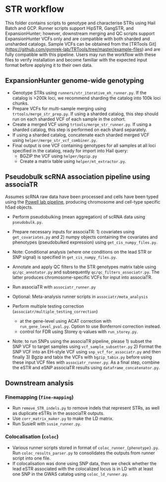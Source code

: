 # STR workflow

This folder contains scripts to genotype and characterise STRs using Hail Batch and GCP.
Runner scripts support HipSTR, GangSTR, and ExpansionHunter; however, downstream merging and QC scripts support ExpansionHunter VCFs only and are compatible with both sharded and unsharded catalogs.
Sample VCFs can be obtained from the [TRTools Git] (https://github.com/gymrek-lab/TRTools/tree/master/example-files) and are fully compatible with this pipeline. Users may run the workflow with these files to verify installation and become familiar with the expected input format before applying it to their own data. 

## ExpansionHunter genome-wide genotyping

- Genotype STRs using `runners/str_iterative_eh_runner.py`. If the catalog is >200k loci, we recommend sharding the catalog into 100k loci chunks.
- Prepare VCFs for multi-sample merging using `trtools/merge_str_prep.py`. If using a sharded catalog, this step should run on each sharded VCF of each sample in the cohort.
- Create a merged VCF using `trtools/merge_str_runner.py`. If using a sharded catalog, this step is performed on each shard separately.
- If using a sharded catalog, concatenate each sharded merged VCF using `helper/merge_str_vcf_combiner.py`.
- Final output is one VCF containing genotypes for all samples at all loci specified in the catalog, ready for import into Hail query:
  - BGZIP the VCF using `helper/bgzip.py`
  - Create a matrix table using `helper/mt_extractor.py`.

## Pseudobulk scRNA association pipeline using associaTR

Assumes scRNA raw data have been processed and cells have been typed using the [Powell lab pipeline](https://github.com/powellgenomicslab/tenk10k_phase1), producing chromosome and cell-type specific h5ad objects.

- Perform pseudobulking (mean aggregation) of scRNA data using `pseudobulk.py`.
- Prepare necessary inputs for associaTR: 1) covariates using `get_covariates.py` and 2) numpy objects containing the covariates and phenotypes (pseudobulked expression) using `get_cis_numpy_files.py`.
- Note: Conditional analysis (where one conditions on the lead STR or SNP signal) is specified in `get_cis_numpy_files.py`.
- Annotate and apply QC filters to the STR genotypes matrix table using `qc/qc_annotator.py` and subsequently `qc/qc_filters_associatr.py`. The latter produces chromosome-specific VCFs for input into associaTR.
- Run associaTR with `associatr_runner.py`
- Optional: Meta-analysis runner scripts in `associatr/meta_analysis`
- Perform multiple testing correction (`associatr/multiple_testing_correction`)
  - at the gene-level using ACAT correction with `run_gene_level_pval.py`. Option to use Bonferroni correction instead.
  - control for FDR using Storey q-values with `run_storey.py`.

- Note: to run SNPs using the associaTR pipeline, please 1) subset the SNP VCF to target samples using `vcf_sample_subsetter.py` 2) Format the SNP VCF into an EH-style VCF using `snp_vcf_for_associatr.py` and then finally 3) Bgzip and tabix the VCFs with `bgzip_tabix.py` before using these input VCF files with `associatr_runner.py`. As a final step, combine the eSTR and eSNP associaTR results using `dataframe_concatenator.py`.

## Downstream analysis

### Finemapping (`fine-mapping`)

- Run `remove_STR_indels.py` to remove indels that represent STRs, as well as duplicate eSTRs in the associaTR outputs.
- Use `corr_matrix_maker.py` to make the LD matrix.
- Run SusieR with `susie_runner.py`.


### Colocalisation (`coloc`)

- Various runner scripts stored in format of `coloc_runner_{phenotype}.py`. Run `coloc_results_parser.py` to consolidates the outputs from runner script into one file.
- If colocalisation was done using SNP data, then we check whether the lead eSTR associated with the colocalized locus is in LD with at least one SNP in the GWAS catalog using `coloc_ld_runner.py`.
